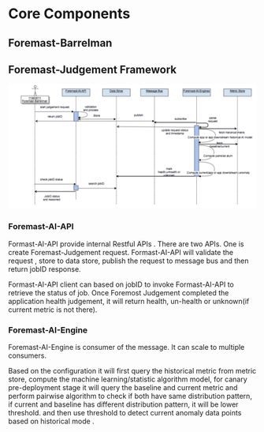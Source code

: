 # Core Components

## 

## Foremast-Barrelman

## Foremast-Judgement Framework

![Foremast-Judgement Framework Sequence Diagram](../.gitbook/assets/foremastjudgementsequencediagram.png)

### Foremast-AI-API

Formast-AI-API provide internal Restful APIs . There are two APIs. One is  create Foremast-Judgement request. Formast-AI-API will validate the request , store to data store, publish the request to message bus and then return jobID response.

Formast-AI-API client can based on jobID to invoke Formast-AI-API to retrieve the status of job. Once Foremost Judgement completed the application health judgement, it will return health, un-health or unknown\(if current metric is not there\).

### Foremast-AI-Engine

Foremast-AI-Engine is consumer of the message. It can scale to multiple consumers. 

Based on the configuration it will first query the historical metric from metric store, compute the machine learning/statistic algorithm model,  for canary pre-deployment stage it will query the baseline and current metric and perform pairwise algorithm to check if both have same distribution pattern,  if current and baseline has different distribution pattern, it will be lower threshold. and then use threshold to detect current anomaly data points based on  historical mode .



